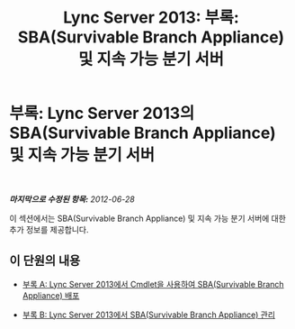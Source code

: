 ﻿---
title: 'Lync Server 2013: 부록: SBA(Survivable Branch Appliance) 및 지속 가능 분기 서버'
TOCTitle: '부록: SBA(Survivable Branch Appliance) 및 지속 가능 분기 서버'
ms:assetid: 38a83ac4-9970-4204-8a65-ae3b571bee05
ms:mtpsurl: https://technet.microsoft.com/ko-kr/library/Gg425861(v=OCS.15)
ms:contentKeyID: 49303323
ms.date: 08/10/2015
mtps_version: v=OCS.15
ms.translationtype: HT
---

# 부록: Lync Server 2013의 SBA(Survivable Branch Appliance) 및 지속 가능 분기 서버

 

_**마지막으로 수정된 항목:** 2012-06-28_

이 섹션에서는 SBA(Survivable Branch Appliance) 및 지속 가능 분기 서버에 대한 추가 정보를 제공합니다.

## 이 단원의 내용

  - [부록 A: Lync Server 2013에서 Cmdlet을 사용하여 SBA(Survivable Branch Appliance) 배포](lync-server-2013-appendix-a-using-cmdlets-to-deploy-a-survivable-branch-appliance.md)

  - [부록 B: Lync Server 2013에서 SBA(Survivable Branch Appliance) 관리](lync-server-2013-appendix-b-managing-a-survivable-branch-appliance.md)


